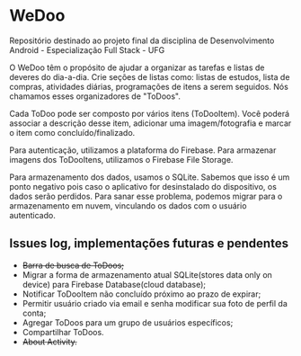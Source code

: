 # WeDoo
Repositório destinado ao projeto final da disciplina de Desenvolvimento Android - Especialização Full Stack - UFG

O WeDoo têm o propósito de ajudar a organizar as tarefas e listas de deveres do dia-a-dia.
Crie seções de listas como: listas de estudos, lista de compras, atividades diárias, programações de itens a serem seguidos. Nós chamamos esses organizadores de "ToDoos".

Cada ToDoo pode ser composto por vários itens (ToDooItem). Você poderá associar a descrição desse item, adicionar uma imagem/fotografia e marcar o item como concluído/finalizado.

Para autenticação, utilizamos a plataforma do Firebase. Para armazenar imagens dos ToDooItens, utilizamos o Firebase File Storage.

Para armazenamento dos dados, usamos o SQLite. Sabemos que isso é um ponto negativo pois caso o aplicativo for desinstalado do dispositivo, os dados serão perdidos. Para sanar esse problema, podemos migrar para o armazenamento em nuvem, vinculando os dados com o usuário autenticado.

## Issues log, implementações futuras e pendentes
 - ~~Barra de busca de ToDoos;~~
 - Migrar a forma de armazenamento atual SQLite(stores data only on device) para Firebase Database(cloud database);
 - Notificar ToDooItem não concluído próximo ao prazo de expirar;
 - Permitir usuário criado via email e senha modificar sua foto de perfil da conta;
 - Agregar ToDoos para um grupo de usuários específicos;
 - Compartilhar ToDoos.
 - ~~About Activity.~~
